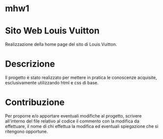 # mhw1


# Sito Web Louis Vuitton
Realizzazione della home page del sito di Louis Vuitton.

# Descrizione
Il progetto è stato realizzato per mettere in pratica le conoscenze acquisite, esclusivamente utilizzando html e css di base.

# Contribuzione
Per proporre e/o apportare eventuali modifiche al progetto, scrivere all'interno del file relativo al codice il commento con la modifica da effettuare, il nome di chi effettua la modifica ed eventuali spiegazione che si ritengono opportune.
